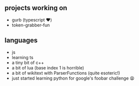## projects working on
- gurb (typescript ❤️)
- token-grabber-fun

## languages
- js
- learning ts
- a tiny bit of c++
- a bit of lua (base index 1 is horrible)
- a bit of wikitext with ParserFunctions (quite esoteric!)
- just started learning python for google's foobar challenge 😫
